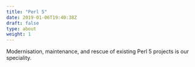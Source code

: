 ```yaml
---
title: "Perl 5"
date: 2019-01-06T19:40:38Z
draft: false
type: about
weight: 1
---
```


Modernisation, maintenance, and rescue of existing Perl 5 projects is our
speciality.

